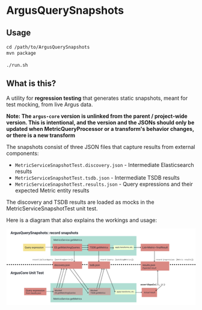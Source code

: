 # ArgusQuerySnapshots

## Usage
```
cd /path/to/ArgusQuerySnapshots
mvn package

./run.sh
```

## What is this?
A utility for **regression testing** that generates static snapshots, meant for test mocking, from live Argus data. 

**Note: The `argus-core` version is unlinked from the parent / project-wide version. This is intentional, and the version and the JSONs should only be updated when MetricQueryProcessor or a transform's behavior changes, or there is a new transform**

The snapshots consist of three JSON files that capture results from external components:
* `MetricServiceSnapshotTest.discovery.json` - Intermediate Elasticsearch results
* `MetricServiceSnapshotTest.tsdb.json` - Intermediate TSDB results
* `MetricServiceSnapshotTest.results.json` - Query expressions and their expected Metric entity results

The discovery and TSDB results are loaded as mocks in the MetricServiceSnapshotTest unit test. 

Here is a diagram that also explains the workings and usage:

![diagram](diagram.png "Diagram 1")

